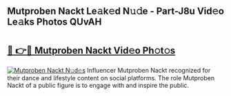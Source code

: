 ## Mutproben Nackt Le𝚊k𝚎d N𝚞𝚍e - Part-J8u Vid𝚎o Le𝚊ks Photos QUvAH

# <h2><a href="http://fb6t5h.evod.top/?m=Mutproben+Nackt">🔗 👉🔴 Mutproben Nackt Vid𝚎o Ph𝚘t𝚘s</a></h2>

[![Mutproben Nackt N𝚞d𝚎s](https://i.imgur.com/8V9OHl7.gif)](http://fb6t5h.evod.top/?m=Mutproben+Nackt)
Influencer Mutproben Nackt recognized for their dance and lifestyle content on social platforms. The role Mutproben Nackt of a public figure is to engage with and inspire the public. 
